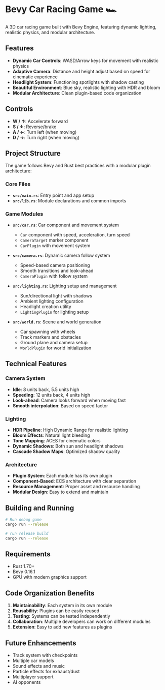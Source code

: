  # Bevy Car Racing Game 🏎️

A 3D car racing game built with Bevy Engine, featuring dynamic lighting, realistic physics, and modular architecture.

## Features

- **Dynamic Car Controls**: WASD/Arrow keys for movement with realistic physics
- **Adaptive Camera**: Distance and height adjust based on speed for cinematic experience
- **Headlight System**: Functioning spotlights with shadow casting
- **Beautiful Environment**: Blue sky, realistic lighting with HDR and bloom
- **Modular Architecture**: Clean plugin-based code organization

## Controls

- **W / ↑**: Accelerate forward
- **S / ↓**: Reverse/brake
- **A / ←**: Turn left (when moving)
- **D / →**: Turn right (when moving)

## Project Structure

The game follows Bevy and Rust best practices with a modular plugin architecture:

### Core Files

- **`src/main.rs`**: Entry point and app setup
- **`src/lib.rs`**: Module declarations and common imports

### Game Modules

- **`src/car.rs`**: Car component and movement system
  - `Car` component with speed, acceleration, turn speed
  - `CameraTarget` marker component
  - `CarPlugin` with movement system

- **`src/camera.rs`**: Dynamic camera follow system
  - Speed-based camera positioning
  - Smooth transitions and look-ahead
  - `CameraPlugin` with follow system

- **`src/lighting.rs`**: Lighting setup and management
  - Sun/directional light with shadows
  - Ambient lighting configuration
  - Headlight creation utility
  - `LightingPlugin` for lighting setup

- **`src/world.rs`**: Scene and world generation
  - Car spawning with wheels
  - Track markers and obstacles
  - Ground plane and camera setup
  - `WorldPlugin` for world initialization

## Technical Features

### Camera System
- **Idle**: 8 units back, 5.5 units high
- **Speeding**: 12 units back, 4 units high  
- **Look-ahead**: Camera looks forward when moving fast
- **Smooth interpolation**: Based on speed factor

### Lighting
- **HDR Pipeline**: High Dynamic Range for realistic lighting
- **Bloom Effects**: Natural light bleeding
- **Tone Mapping**: ACES for cinematic colors
- **Dynamic Shadows**: Both sun and headlight shadows
- **Cascade Shadow Maps**: Optimized shadow quality

### Architecture
- **Plugin System**: Each module has its own plugin
- **Component-Based**: ECS architecture with clear separation
- **Resource Management**: Proper asset and resource handling
- **Modular Design**: Easy to extend and maintain

## Building and Running

```bash
# Run debug game
cargo run --release

# run release build
cargo run --release
```

## Requirements

- Rust 1.70+
- Bevy 0.16.1
- GPU with modern graphics support

## Code Organization Benefits

1. **Maintainability**: Each system in its own module
2. **Reusability**: Plugins can be easily reused
3. **Testing**: Systems can be tested independently  
4. **Collaboration**: Multiple developers can work on different modules
5. **Extension**: Easy to add new features as plugins

## Future Enhancements

- Track system with checkpoints
- Multiple car models
- Sound effects and music
- Particle effects for exhaust/dust
- Multiplayer support
- AI opponents